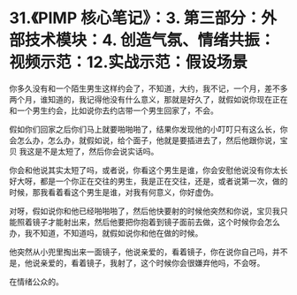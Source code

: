 # 31.《PIMP 核心笔记》：3. 第三部分：外部技术模块：4. 创造气氛、情绪共振：视频示范：12.实战示范：假设场景

你多久没有和一个陌生男生这样约会了，不知道，大约，我不记，一个月，差不多两个月，谁知道的，我记得他没有什么意义，那就是好久了，就假如说你现在正在和一个男生约会，比如说你去约店带一个男生回家了，不会。

假如你们回家之后你们马上就要啪啪啪了，结果你发现他的小叮叮只有这么长，你会怎么办，怎么办，就假如说，给个面子，他就是要插进去了，然后他跟你说，宝贝 我这是不是太短了，然后你会说实话吗。

你会和他说其实太短了吗，或者说，你看这个男生是谁，你会安慰他说没有你太长好大呀，都是一个你正在交往的男生，我是正在交往，还是，或者说第一次，做的时候，那我看着看这个男生是谁，对我有何意义，你好虚伪。

对呀，假如说你和他已经啪啪啪了，然后他快要射的时候他突然和你说，宝贝我只能照着镜子才能射出来，然后他要把你抱着到镜子面前去做，这个时候你会怎么办，我不知道，不知道吗，就假如说你和他在做的时候。

他突然从小兜里掏出来一面镜子，他说亲爱的，看着镜子，你在说你自己吗，并不是，他说亲爱的，看着镜子，我射了，这个时候你会很嫌弃他吗，不会呀。

在情绪公众的。